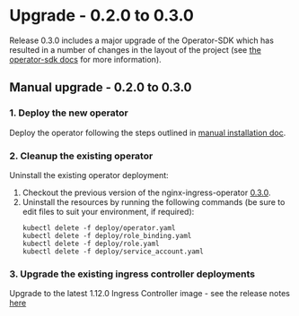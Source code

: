 # Upgrade - 0.2.0 to 0.3.0

Release 0.3.0 includes a major upgrade of the Operator-SDK which has resulted in a number of changes in the layout of the project
(see [the operator-sdk docs](https://sdk.operatorframework.io/docs/building-operators/golang/migration/) for more information).

## Manual upgrade - 0.2.0 to 0.3.0

### 1. Deploy the new operator

Deploy the operator following the steps outlined in [manual installation doc](./manual-installation.md).

### 2. Cleanup the existing operator

Uninstall the existing operator deployment:
   
1. Checkout the previous version of the nginx-ingress-operator [0.3.0](https://github.com/nginxinc/nginx-ingress-operator/releases/tag/v0.3.0).
1. Uninstall the resources by running the following commands (be sure to edit files to suit your environment, if required):
    ```
    kubectl delete -f deploy/operator.yaml
    kubectl delete -f deploy/role_binding.yaml
    kubectl delete -f deploy/role.yaml
    kubectl delete -f deploy/service_account.yaml
    ```

### 3. Upgrade the existing ingress controller deployments

Upgrade to the latest 1.12.0 Ingress Controller image - see the release notes [here](https://docs.nginx.com/nginx-ingress-controller/releases/#nginx-ingress-controller-1-12-0)
